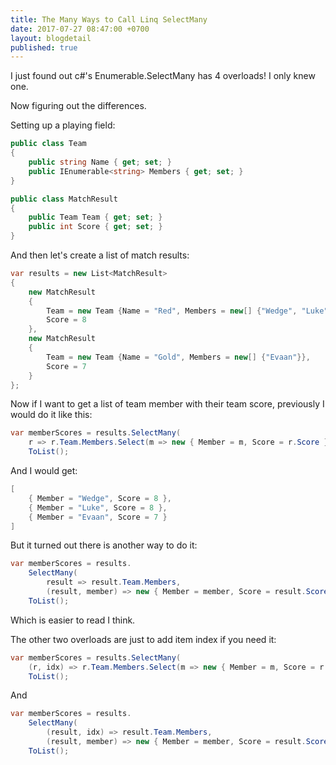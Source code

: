 ```yaml
---
title: The Many Ways to Call Linq SelectMany
date: 2017-07-27 08:47:00 +0700
layout: blogdetail
published: true
---
```


I just found out c#'s Enumerable.SelectMany has 4 overloads! I only knew one.

Now figuring out the differences.

Setting up a playing field:

```c#
public class Team
{
    public string Name { get; set; }
    public IEnumerable<string> Members { get; set; }
}

public class MatchResult
{
    public Team Team { get; set; }
    public int Score { get; set; }
}
```

And then let's create a list of match results:

```c#
var results = new List<MatchResult>
{
    new MatchResult
    {
        Team = new Team {Name = "Red", Members = new[] {"Wedge", "Luke"}},
        Score = 8
    },
    new MatchResult
    {
        Team = new Team {Name = "Gold", Members = new[] {"Evaan"}},
        Score = 7
    }
};
```

Now if I want to get a list of team member with their team score, previously I would do it like this:

```c#
var memberScores = results.SelectMany(
    r => r.Team.Members.Select(m => new { Member = m, Score = r.Score })).
    ToList();
```

And I would get:

```c#
[
    { Member = "Wedge", Score = 8 },
    { Member = "Luke", Score = 8 },
    { Member = "Evaan", Score = 7 }
]
```

But it turned out there is another way to do it:

```c#
var memberScores = results.
    SelectMany(
        result => result.Team.Members,
        (result, member) => new { Member = member, Score = result.Score }).
    ToList();
```

Which is easier to read I think.

The other two overloads are just to add item index if you need it:

```c#
var memberScores = results.SelectMany(
    (r, idx) => r.Team.Members.Select(m => new { Member = m, Score = r.Score })).
    ToList();
```

And

```c#
var memberScores = results.
    SelectMany(
        (result, idx) => result.Team.Members,
        (result, member) => new { Member = member, Score = result.Score }).
    ToList();
```
